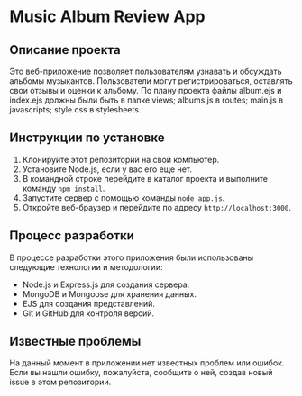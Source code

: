 # Music Album Review App

## Описание проекта

Это веб-приложение позволяет пользователям узнавать и обсуждать альбомы музыкантов. Пользователи могут регистрироваться, оставлять свои отзывы и оценки к альбому.
По плану проекта файлы album.ejs и index.ejs должны были быть в папке views; albums.js в routes; main.js в javascripts; style.css в stylesheets. 
## Инструкции по установке

1. Клонируйте этот репозиторий на свой компьютер.
2. Установите Node.js, если у вас его еще нет.
3. В командной строке перейдите в каталог проекта и выполните команду `npm install`.
4. Запустите сервер с помощью команды `node app.js`.
5. Откройте веб-браузер и перейдите по адресу `http://localhost:3000`.

## Процесс разработки

В процессе разработки этого приложения были использованы следующие технологии и методологии:

- Node.js и Express.js для создания сервера.
- MongoDB и Mongoose для хранения данных.
- EJS для создания представлений.
- Git и GitHub для контроля версий.

## Известные проблемы

На данный момент в приложении нет известных проблем или ошибок. Если вы нашли ошибку, пожалуйста, сообщите о ней, создав новый issue в этом репозитории.
